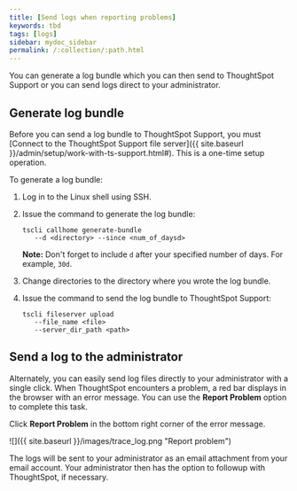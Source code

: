 ```yaml
---
title: [Send logs when reporting problems]
keywords: tbd
tags: [logs]
sidebar: mydoc_sidebar
permalink: /:collection/:path.html
---
```

You can generate a log bundle which you can then send to ThoughtSpot Support or you can send logs direct to your administrator.

##  Generate log bundle

Before you can send a log bundle to ThoughtSpot Support, you must [Connect to the ThoughtSpot Support file server]({{ site.baseurl }}/admin/setup/work-with-ts-support.html#). This is a one-time setup operation.

To generate a log bundle:

1. Log in to the Linux shell using SSH.
2. Issue the command to generate the log bundle:

    ```
    tscli callhome generate-bundle
       --d <directory> --since <num_of_daysd>
    ```

    **Note:** Don't forget to include `d` after your specified number of days. For example, `30d`.

3. Change directories to the directory where you wrote the log bundle.
4. Issue the command to send the log bundle to ThoughtSpot Support:

    ```
    tscli fileserver upload
       --file_name <file>
       --server_dir_path <path>
    ```


## Send a log to the administrator

Alternately, you can easily send log files directly to your administrator with a
single click. When ThoughtSpot encounters a problem, a red bar displays in the
browser with an error message. You can use the **Report Problem** option to
complete this task.

Click **Report Problem** in the bottom right corner of the error message.

![]({{ site.baseurl }}/images/trace_log.png "Report problem")

The logs will be sent to your administrator as an email attachment from your email account. Your administrator then has the option to followup with ThoughtSpot, if necessary.

